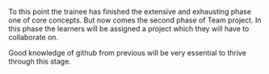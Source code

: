 To this point the trainee has finished the extensive and exhausting phase one of core concepts. But now comes the second phase of Team project. In this phase the learners will be assigned a project which they will have to collaborate on.

Good knowledge of github from previous will be very essential to thrive through this stage.